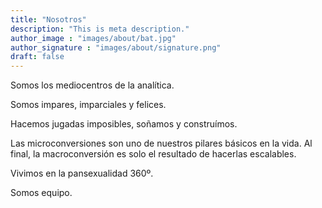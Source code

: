 ```yaml
---
title: "Nosotros"
description: "This is meta description."
author_image : "images/about/bat.jpg"
author_signature : "images/about/signature.png"
draft: false
---
```


Somos los mediocentros de la analítica. 

Somos impares, imparciales y felices. 

Hacemos jugadas imposibles, soñamos y construímos. 

Las microconversiones son uno de nuestros pilares básicos en la vida. Al final, la macroconversión es solo el resultado de hacerlas escalables.

Vivimos en la pansexualidad 360º. 

Somos equipo.

